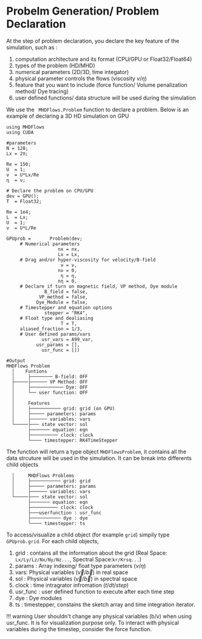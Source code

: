 # Probelm Generation/ Problem Declaration

At the step of problem declaration, you declare the key feature of the simulation, such as :
1. computation architecture and its format (CPU/GPU or Float32/Float64)
2. types of the problem (HD/MHD)
3. numerical parameters (2D/3D, time integator)
4. physical parameter controls the flows (viscosity $\nu/\eta$)
5. feature that you want to include (force function/ Volume penalization method/ Dye tracing)
6. user defined functions/ data structure will be used during the simulation 

We use the `` MHDFlows.Problem`` function to declare a problem. Below is an example of declaring a 3D HD simulation on GPU


```
using MHDFlows
using CUDA

#parameters
N = 128;
Lx = 2π;

Re = 150;
U  = 1;
ν  = U*Lx/Re
η  = ν;

# Declare the problem on CPU/GPU
dev = GPU();
T  = Float32;

Re = 1e4;
L  = Lx;
U  = 1;
ν  = U*L/Re

GPUprob =       Problem(dev;
     # Numerical parameters
                   nx = nx,
                   Lx = Lx,
     # Drag and/or hyper-viscosity for velocity/B-field
                    ν = ν,
                   nν = 0,
                    η = η,
                   nη = 0,
     # Declare if turn on magnetic field, VP method, Dye module
       	      B_field = false,
            VP_method = false,
           Dye_Module = false,
     # Timestepper and equation options
              stepper = "RK4",
     # Float type and dealiasing
                    T = T,
     aliased_fraction = 1/3,
     # User defined params/vars
             usr_vars = A99_var,
           usr_params = [],
             usr_func = [])

#Output
MHDFlows Problem
  │    Funtions
  │     ├──────── B-field: OFF
  ├─────├────── VP Method: OFF
  │     ├──────────── Dye: OFF
  │     └── user function: OFF
  │                        
  │     Features           
  │     ├─────────── grid: grid (on GPU)
  │     ├───── parameters: params
  │     ├────── variables: vars
  └─────├─── state vector: sol
        ├─────── equation: eqn
        ├────────── clock: clock
        └──── timestepper: RK4TimeStepper
```
The function will return a type object `MHDFlowsProblem`, it contains all the data strcuture will be used in the simulation. It can be break into differents child objects

```
  │     MHDFlows Problems           
  │     ├─────────── grid: grid
  │     ├───── parameters: params
  │     ├────── variables: vars
  └─────├─── state vector: sol
        ├─────── equation: eqn
        ├────────── clock: clock
        ├───userfunction : usr_func
       	├─────────── dye : dye
        └──── timestepper: ts
```
To access/visualize a child object (for example ``grid``) simpily type ``GPUprob.grid``. For each child objects,

1. grid : contains all the information about the grid (Real Space: ``Lx/Ly/Lz/Nx/Ny/Nz...``, Spectral Space:``kr/Krsq...``)
2. params : Array indexing/ float type parameters ($\nu/\eta$)
3. vars: Physical variables ($\vec{v}/\vec{b}$) in real space
4. sol : Physical variables ($\vec{v}/\vec{b}$) in spectral space
5. clock : time intragrator infromation ($t/dt/step$)
6. usr_func : user defined function to execute after each time step
7. dye : Dye modules
8. ts : timestepper, constains the sketch array and time integration iterator.

!!! warning
User shouldn't change any physical variables (b/v) when using usr_func. It is for visualization purpose only. To interact with physical variables during the timestep, consider the force function. 